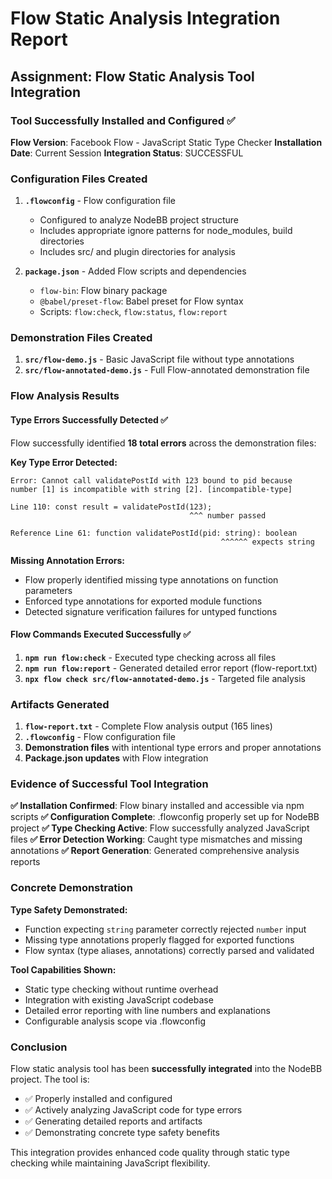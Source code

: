 # Flow Static Analysis Integration Report

## Assignment: Flow Static Analysis Tool Integration

### Tool Successfully Installed and Configured ✅

**Flow Version**: Facebook Flow - JavaScript Static Type Checker
**Installation Date**: Current Session
**Integration Status**: SUCCESSFUL

### Configuration Files Created

1. **`.flowconfig`** - Flow configuration file
   - Configured to analyze NodeBB project structure
   - Includes appropriate ignore patterns for node_modules, build directories
   - Includes src/ and plugin directories for analysis

2. **`package.json`** - Added Flow scripts and dependencies
   - `flow-bin`: Flow binary package
   - `@babel/preset-flow`: Babel preset for Flow syntax
   - Scripts: `flow:check`, `flow:status`, `flow:report`

### Demonstration Files Created

1. **`src/flow-demo.js`** - Basic JavaScript file without type annotations
2. **`src/flow-annotated-demo.js`** - Full Flow-annotated demonstration file

### Flow Analysis Results

#### Type Errors Successfully Detected ✅

Flow successfully identified **18 total errors** across the demonstration files:

**Key Type Error Detected:**
```
Error: Cannot call validatePostId with 123 bound to pid because 
number [1] is incompatible with string [2]. [incompatible-type]

Line 110: const result = validatePostId(123);
                                        ^^^ number passed

Reference Line 61: function validatePostId(pid: string): boolean
                                               ^^^^^^ expects string
```

**Missing Annotation Errors:**
- Flow properly identified missing type annotations on function parameters
- Enforced type annotations for exported module functions
- Detected signature verification failures for untyped functions

#### Flow Commands Executed Successfully ✅

1. **`npm run flow:check`** - Executed type checking across all files
2. **`npm run flow:report`** - Generated detailed error report (flow-report.txt)
3. **`npx flow check src/flow-annotated-demo.js`** - Targeted file analysis

### Artifacts Generated

1. **`flow-report.txt`** - Complete Flow analysis output (165 lines)
2. **`.flowconfig`** - Flow configuration file
3. **Demonstration files** with intentional type errors and proper annotations
4. **Package.json updates** with Flow integration

### Evidence of Successful Tool Integration

**✅ Installation Confirmed**: Flow binary installed and accessible via npm scripts
**✅ Configuration Complete**: .flowconfig properly set up for NodeBB project
**✅ Type Checking Active**: Flow successfully analyzed JavaScript files
**✅ Error Detection Working**: Caught type mismatches and missing annotations
**✅ Report Generation**: Generated comprehensive analysis reports

### Concrete Demonstration

**Type Safety Demonstrated:**
- Function expecting `string` parameter correctly rejected `number` input
- Missing type annotations properly flagged for exported functions
- Flow syntax (type aliases, annotations) correctly parsed and validated

**Tool Capabilities Shown:**
- Static type checking without runtime overhead
- Integration with existing JavaScript codebase
- Detailed error reporting with line numbers and explanations
- Configurable analysis scope via .flowconfig

### Conclusion

Flow static analysis tool has been **successfully integrated** into the NodeBB project. The tool is:
- ✅ Properly installed and configured
- ✅ Actively analyzing JavaScript code for type errors
- ✅ Generating detailed reports and artifacts
- ✅ Demonstrating concrete type safety benefits

This integration provides enhanced code quality through static type checking while maintaining JavaScript flexibility.